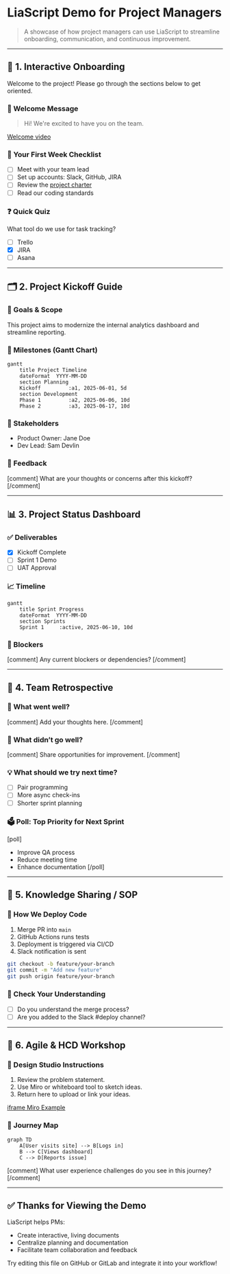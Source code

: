 
# LiaScript Demo for Project Managers

> A showcase of how project managers can use LiaScript to streamline onboarding, communication, and continuous improvement.

---

## 🧭 1. Interactive Onboarding

Welcome to the project! Please go through the sections below to get oriented.

### 👋 Welcome Message
> Hi! We're excited to have you on the team.

[Welcome video](https://www.canva.com/design/DAGmxZpqlsg/jeP7qfcfNqWyGjNG1TuVow/watch?utm_content=DAGmxZpqlsg&utm_campaign=designshare&utm_medium=link2&utm_source=uniquelinks&utlId=h57658fb472)


### 🧩 Your First Week Checklist

- [ ] Meet with your team lead
- [ ] Set up accounts: Slack, GitHub, JIRA
- [ ] Review the [project charter](https://example.com)
- [ ] Read our coding standards

### ❓ Quick Quiz
What tool do we use for task tracking?

- [ ] Trello
- [x] JIRA
- [ ] Asana

---

## 🗂️ 2. Project Kickoff Guide

### 🚀 Goals & Scope
This project aims to modernize the internal analytics dashboard and streamline reporting.

### 📍 Milestones (Gantt Chart)
```mermaid
gantt
    title Project Timeline
    dateFormat  YYYY-MM-DD
    section Planning
    Kickoff         :a1, 2025-06-01, 5d
    section Development
    Phase 1         :a2, 2025-06-06, 10d
    Phase 2         :a3, 2025-06-17, 10d
```

### 📣 Stakeholders
- Product Owner: Jane Doe
- Dev Lead: Sam Devlin

### 📝 Feedback
[comment]
What are your thoughts or concerns after this kickoff?
[/comment]

---

## 📊 3. Project Status Dashboard

### ✅ Deliverables

- [x] Kickoff Complete
- [ ] Sprint 1 Demo
- [ ] UAT Approval

### 📈 Timeline

```mermaid
gantt
    title Sprint Progress
    dateFormat  YYYY-MM-DD
    section Sprints
    Sprint 1     :active, 2025-06-10, 10d
```

### 🚧 Blockers

[comment]
Any current blockers or dependencies?
[/comment]

---

## 🔁 4. Team Retrospective

### 🙌 What went well?
[comment]
Add your thoughts here.
[/comment]

### 😬 What didn’t go well?
[comment]
Share opportunities for improvement.
[/comment]

### 💡 What should we try next time?
- [ ] Pair programming
- [ ] More async check-ins
- [ ] Shorter sprint planning

### 🗳️ Poll: Top Priority for Next Sprint

[poll]
- Improve QA process
- Reduce meeting time
- Enhance documentation
[/poll]

---

## 📘 5. Knowledge Sharing / SOP

### 🧪 How We Deploy Code

1. Merge PR into `main`
2. GitHub Actions runs tests
3. Deployment is triggered via CI/CD
4. Slack notification is sent

```bash
git checkout -b feature/your-branch
git commit -m "Add new feature"
git push origin feature/your-branch
```

### 🧠 Check Your Understanding

- [ ] Do you understand the merge process?
- [ ] Are you added to the Slack #deploy channel?

---

## 🧠 6. Agile & HCD Workshop

### 🎨 Design Studio Instructions

1. Review the problem statement.
2. Use Miro or whiteboard tool to sketch ideas.
3. Return here to upload or link your ideas.

[iframe Miro Example](https://miro.com)

### 📌 Journey Map

```mermaid
graph TD
    A[User visits site] --> B[Logs in]
    B --> C[Views dashboard]
    C --> D[Reports issue]
```

[comment]
What user experience challenges do you see in this journey?
[/comment]

---

## ✅ Thanks for Viewing the Demo

LiaScript helps PMs:
- Create interactive, living documents
- Centralize planning and documentation
- Facilitate team collaboration and feedback

Try editing this file on GitHub or GitLab and integrate it into your workflow!
